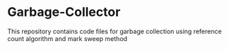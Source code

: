 # Garbage-Collector
This repository contains code files for garbage collection using reference count algorithm and mark sweep method 
